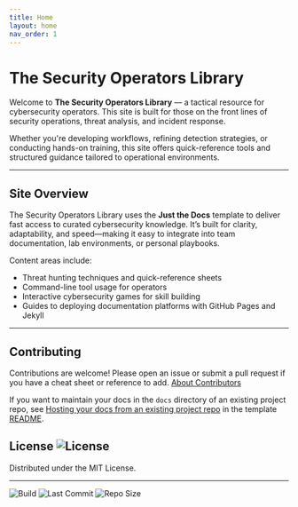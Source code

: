 ```yaml
---
title: Home
layout: home
nav_order: 1
---
```


# The Security Operators Library

Welcome to **The Security Operators Library** — a tactical resource for cybersecurity operators. This site is built for those on the front lines of security operations, threat analysis, and incident response.

Whether you're developing workflows, refining detection strategies, or conducting hands-on training, this site offers quick-reference tools and structured guidance tailored to operational environments.

---

## Site Overview

The Security Operators Library uses the **Just the Docs** template to deliver fast access to curated cybersecurity knowledge. It’s built for clarity, adaptability, and speed—making it easy to integrate into team documentation, lab environments, or personal playbooks.

Content areas include:
- Threat hunting techniques and quick-reference sheets
- Command-line tool usage for operators
- Interactive cybersecurity games for skill building
- Guides to deploying documentation platforms with GitHub Pages and Jekyll

---

## Contributing

Contributions are welcome! Please open an issue or submit a pull request if you have a cheat sheet or reference to add. [About Contributors](contributors.md)

If you want to maintain your docs in the `docs` directory of an existing project repo, see [Hosting your docs from an existing project repo](https://github.com/just-the-docs/just-the-docs-template/blob/main/README.md#hosting-your-docs-from-an-existing-project-repo) in the template [README](readme.md).


## License ![License](https://img.shields.io/github/license/chatala1/secops-starters.svg) 

Distributed under the MIT License.

---

![Build](https://github.com/chatala1/secops-starters/actions/workflows/pages.yml/badge.svg)  ![Last Commit](https://img.shields.io/github/last-commit/chatala1/secops-starters.svg)  ![Repo Size](https://img.shields.io/github/repo-size/chatala1/secops-starters.svg)



